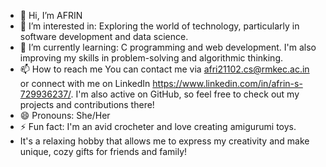 - 👋 Hi, I’m AFRIN
- 👀 I’m interested in: Exploring the world of technology, particularly in software development and data science.
- 🌱 I’m currently learning: C programming and web development. I'm also improving my skills in problem-solving and algorithmic thinking.
- 📫 How to reach me You can contact me via afri21102.cs@rmkec.ac.in or connect with me on LinkedIn https://www.linkedin.com/in/afrin-s-729936237/.
     I'm also active on GitHub, so feel free to check out my projects and contributions there!
- 😄 Pronouns: She/Her
- ⚡ Fun fact: I'm an avid crocheter and love creating amigurumi toys.
-    It's a relaxing hobby that allows me to express my creativity and make unique, cozy gifts for friends and family!

<!---
AFRIN1700/AFRIN1700 is a ✨ special ✨ repository because its `README.md` (this file) appears on your GitHub profile.
You can click the Preview link to take a look at your changes.
--->
